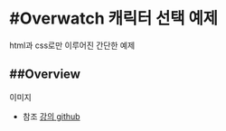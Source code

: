 #Overwatch 캐릭터 선택 예제
=======================

html과 css로만 이루어진 간단한 예제

##Overview
----------

이미지

* 참조
[강의 github](https://github.com/ParkYoungWoong/overwatch-hero-selector-vanilla)
